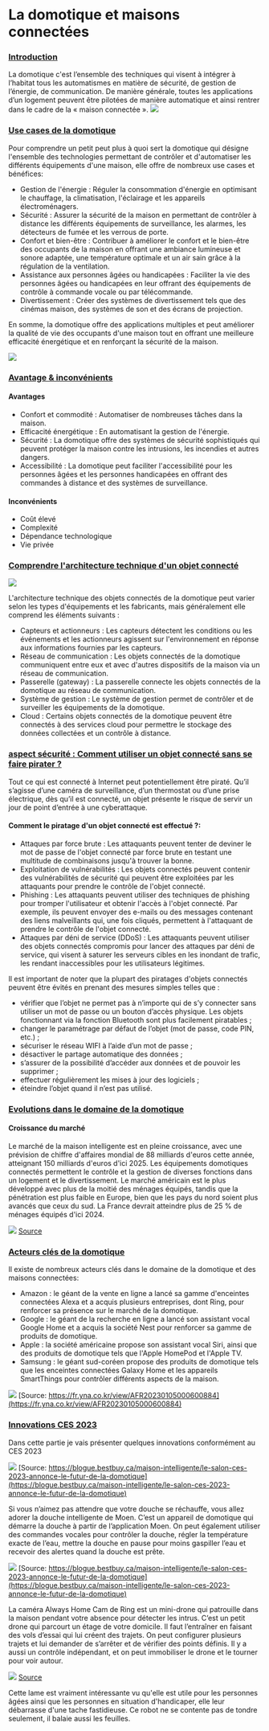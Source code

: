 # La domotique et maisons connectées

### [Introduction]()
La domotique c'est l’ensemble des techniques qui visent à intégrer à l’habitat tous les automatismes en matière de sécurité, de gestion de l’énergie, de communication. De manière générale, toutes les applications d’un logement peuvent être pilotées de manière automatique et ainsi rentrer dans le cadre de la « maison connectée ». 
![](images/domo.jpg)

### [Use cases de la domotique](images/functions.jpg)

Pour comprendre un petit peut plus à quoi sert la domotique qui désigne l'ensemble des technologies permettant de contrôler et d'automatiser les différents équipements d'une maison, elle offre de nombreux use cases et bénéfices:
- Gestion de l'énergie : Réguler la consommation d'énergie en optimisant le chauffage, la climatisation, l'éclairage et les appareils électroménagers.
- Sécurité : Assurer la sécurité de la maison en permettant de contrôler à distance les différents équipements de surveillance, les alarmes, les détecteurs de fumée et les verrous de porte.
- Confort et bien-être : Contribuer à améliorer le confort et le bien-être des occupants de la maison en offrant une ambiance lumineuse et sonore adaptée, une température optimale et un air sain grâce à la régulation de la ventilation.
- Assistance aux personnes âgées ou handicapées : Faciliter la vie des personnes âgées ou handicapées en leur offrant des équipements de contrôle à commande vocale ou par télécommande.
- Divertissement : Créer des systèmes de divertissement tels que des cinémas maison, des systèmes de son et des écrans de projection.

En somme, la domotique offre des applications multiples et peut améliorer la qualité de vie des occupants d'une maison tout en offrant une meilleure efficacité énergétique et en renforçant la sécurité de la maison.
  
![](images/functions.jpg) 

### [Avantage & inconvénients]()

#### Avantages
- Confort et commodité : Automatiser de nombreuses tâches dans la maison.
- Efficacité énergétique : En automatisant la gestion de l'énergie.
- Sécurité : La domotique offre des systèmes de sécurité sophistiqués qui peuvent protéger la maison contre les intrusions, les incendies et autres dangers.
- Accessibilité : La domotique peut faciliter l'accessibilité pour les personnes âgées et les personnes handicapées en offrant des commandes à distance et des systèmes de surveillance.
  
#### Inconvénients
- Coût élevé
- Complexité 
- Dépendance technologique
- Vie privée

### [Comprendre l'architecture technique d'un objet connecté](images/architecture-iot.png)
  
![](images/architecture-iot.png)

L'architecture technique des objets connectés de la domotique peut varier selon les types d'équipements et les fabricants, mais généralement elle comprend les éléments suivants :

- Capteurs et actionneurs : Les capteurs détectent les conditions ou les événements et les actionneurs agissent sur l'environnement en réponse aux informations fournies par les capteurs.
- Réseau de communication : Les objets connectés de la domotique communiquent entre eux et avec d'autres dispositifs de la maison via un réseau de communication.
- Passerelle (gateway) : La passerelle connecte les objets connectés de la domotique au réseau de communication.
- Système de gestion : Le système de gestion permet de contrôler et de surveiller les équipements de la domotique.
- Cloud : Certains objets connectés de la domotique peuvent être connectés à des services cloud pour permettre le stockage des données collectées et un contrôle à distance.

### [aspect sécurité : Comment utiliser un objet connecté sans se faire pirater ?]()

Tout ce qui est connecté à Internet peut potentiellement être piraté. Qu’il s’agisse d’une caméra de surveillance, d’un thermostat ou d’une prise électrique, dès qu’il est connecté, un objet présente le risque de servir un jour de point d’entrée à une cyberattaque.

#### Comment le piratage d'un objet connecté est effectué ?: 

- Attaques par force brute : Les attaquants peuvent tenter de deviner le mot de passe de l'objet connecté par force brute en testant une multitude de combinaisons jusqu'à trouver la bonne.
- Exploitation de vulnérabilités : Les objets connectés peuvent contenir des vulnérabilités de sécurité qui peuvent être exploitées par les attaquants pour prendre le contrôle de l'objet connecté.
- Phishing : Les attaquants peuvent utiliser des techniques de phishing pour tromper l'utilisateur et obtenir l'accès à l'objet connecté. Par exemple, ils peuvent envoyer des e-mails ou des messages contenant des liens malveillants qui, une fois cliqués, permettent à l'attaquant de prendre le contrôle de l'objet connecté.
- Attaques par déni de service (DDoS) : Les attaquants peuvent utiliser des objets connectés compromis pour lancer des attaques par déni de service, qui visent à saturer les serveurs cibles en les inondant de trafic, les rendant inaccessibles pour les utilisateurs légitimes.

Il est important de noter que la plupart des piratages d'objets connectés peuvent être évités en prenant des mesures simples telles que :

- vérifier que l’objet ne permet pas à n’importe qui de s’y connecter sans utiliser un mot de passe ou  un bouton d’accès physique. Les objets fonctionnant via la fonction Bluetooth sont plus facilement piratables ;
- changer le paramétrage par défaut de l’objet (mot de passe, code PIN, etc.) ;
- sécuriser le réseau WIFI à l’aide d’un mot de passe ;
- désactiver le partage automatique des données ;
- s’assurer de la possibilité d’accéder aux données et de pouvoir les supprimer ;
- effectuer régulièrement les mises à jour des logiciels ;
- éteindre l’objet quand il n’est pas utilisé.

### [Evolutions dans le domaine de la domotique]()

#### Croissance du marché

Le marché de la maison intelligente est en pleine croissance, avec une prévision de chiffre d'affaires mondial de 88 milliards d'euros cette année, atteignant 150 milliards d'euros d'ici 2025. Les équipements domotiques connectés permettent le contrôle et la gestion de diverses fonctions dans un logement et le divertissement. Le marché américain est le plus développé avec plus de la moitié des ménages équipés, tandis que la pénétration est plus faible en Europe, bien que les pays du nord soient plus avancés que ceux du sud. La France devrait atteindre plus de 25 % de ménages équipés d'ici 2024.

![](images/march%C3%A9.jpeg)
[Source](https://fr.statista.com/infographie/11832/part-logements-equipes-appareils-intelligents-smart-home/)


### [Acteurs clés de la domotique]()

Il existe de nombreux acteurs clés dans le domaine de la domotique et des maisons connectées:

- Amazon : le géant de la vente en ligne a lancé sa gamme d'enceintes connectées Alexa et a acquis plusieurs entreprises, dont Ring, pour renforcer sa présence sur le marché de la domotique.
- Google : le géant de la recherche en ligne a lancé son assistant vocal Google Home et a acquis la société Nest pour renforcer sa gamme de produits de domotique.
- Apple : la société américaine propose son assistant vocal Siri, ainsi que des produits de domotique tels que l'Apple HomePod et l'Apple TV.
- Samsung : le géant sud-coréen propose des produits de domotique tels que les enceintes connectées Galaxy Home et les appareils SmartThings pour contrôler différents aspects de la maison.

![](images/ces.jpg)
[Source: https://fr.yna.co.kr/view/AFR20230105000600884](https://fr.yna.co.kr/view/AFR20230105000600884)


### [Innovations CES 2023]()

Dans cette partie je vais présenter quelques innovations conformément au CES 2023

![](images/douche.jpg)
[Source: https://blogue.bestbuy.ca/maison-intelligente/le-salon-ces-2023-annonce-le-futur-de-la-domotique](https://blogue.bestbuy.ca/maison-intelligente/le-salon-ces-2023-annonce-le-futur-de-la-domotique)

Si vous n’aimez pas attendre que votre douche se réchauffe, vous allez adorer la douche intelligente de Moen. C’est un appareil de domotique qui démarre la douche à partir de l’application Moen. On peut également utiliser des commandes vocales pour contrôler la douche, régler la température exacte de l’eau, mettre la douche en pause pour moins gaspiller l’eau et recevoir des alertes quand la douche est prête.

![](images/Ring.jpg)
[Source: https://blogue.bestbuy.ca/maison-intelligente/le-salon-ces-2023-annonce-le-futur-de-la-domotique](https://blogue.bestbuy.ca/maison-intelligente/le-salon-ces-2023-annonce-le-futur-de-la-domotique)

La caméra Always Home Cam de Ring est un mini-drone qui patrouille dans la maison pendant votre absence pour détecter les intrus. C’est un petit drone qui parcourt un étage de votre domicile. Il faut l’entraîner en faisant des vols d’essai qui lui créent des trajets. On peut configurer plusieurs trajets et lui demander de s’arrêter et de vérifier des points définis. Il y a aussi un contrôle indépendant, et on peut immobiliser le drone et le tourner pour voir autour.

![](images/lame.jpg)
[Source](https://www.zdnet.fr/actualites/domotique-et-maison-connectee-au-ces-2023-matter-et-eclairage-immersif-entre-autres-39952256.htm)

Cette lame est vraiment intéressante vu qu'elle est utile pour les personnes âgées ainsi que les personnes en situation d'handicaper, elle leur débarrasse d'une tache fastidieuse. Ce robot ne se contente pas de tondre seulement, il balaie aussi les feuilles.

<!-- ### [Photorealistic Material Editing Through Direct Image Manipulation ](https://users.cg.tuwien.ac.at/zsolnai/gfx/photorealistic-material-editing/)
Génération de materiaux, à partir d'image de référence. Habituellement ce travail doit être fait par un artiste ce qui peut lui prendre un temps important.
![](https://users.cg.tuwien.ac.at/zsolnai/wp/wp-content/uploads/2019/09/teaser3-1030x669.jpg)

## Image
Cette partie se concentre sur les méthodes de rendu, et plus particulièrement sur le transport de lumière.

### [NVIDIA RTX Technology](https://developer.nvidia.com/rtx/ray-tracing)
Ensemble de technologies utilisées par NVIDIA pour permettre l'utilisation du raytracing en temps réel
![](https://developer.nvidia.com/sites/default/files/akamai/nvidia-rtx-direct-illumination.jpg)

### [NVIDIA Ampere Architecture](https://developer.nvidia.com/nvidia-ampere) 
Hardware dédié au raytracing permettant d'utiliser cette technologie en temps réel.
![](https://developer.nvidia.com/sites/default/files/akamai/nvidia-deep-learning-super-sampling-800x440.jpg)

### [NVIDIA Deep Learning Super Sampling (DLSS)](https://developer.nvidia.com/rtx/ray-tracing/dlss) 
Réseau de neuronne profond permettant le debruitage des images à la sortie du raytracer.

### [Metropolys light transport](https://graphics.stanford.edu/papers/metro/)

Technique avancée de de rendu photoréaliste remarquablement efficace pur trouver les régions les plus claires de la scène en construisant un nombre plus important de rayons qui visent ces régions. 
Amélioration de la méthode d'intégration par Monte Carlo habituellement en usage pour le path tracing. 

![](http://graphics.stanford.edu/papers/metro/fig6.jpg)

### [Deep Scattering](http://simon-kallweit.me/deepscattering/)

Utilisation d'un réseau de neurone pour le rendu photoréaliste de milieux participatifs. Par exemple le rendu du nuage.

![](http://simon-kallweit.me/deepscattering/deepscattering.jpg) -->